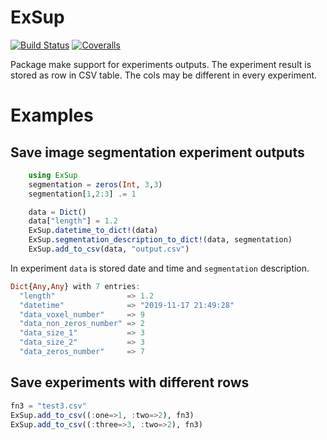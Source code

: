 # ExSup

[![Build Status](https://travis-ci.org/mjirik/ExSup.jl.svg?branch=master)](https://travis-ci.org/mjirik/ExSup.jl)
[![Coveralls](https://coveralls.io/repos/github/mjirik/ExSup.jl/badge.svg?branch=master)](https://coveralls.io/github/mjirik/ExSup.jl?branch=master)

Package make support for experiments outputs. The experiment result is
stored as row in CSV table. The cols may be different in every experiment.


# Examples

## Save image segmentation experiment outputs
```julia
    using ExSup
    segmentation = zeros(Int, 3,3)
    segmentation[1,2:3] .= 1

    data = Dict()
    data["length"] = 1.2
    ExSup.datetime_to_dict!(data)
    ExSup.segmentation_description_to_dict!(data, segmentation)
    ExSup.add_to_csv(data, "output.csv")
```

In experiment `data` is stored date and time and  `segmentation` description.

```julia
Dict{Any,Any} with 7 entries:
  "length"                => 1.2
  "datetime"              => "2019-11-17 21:49:28"
  "data_voxel_number"     => 9
  "data_non_zeros_number" => 2
  "data_size_1"           => 3
  "data_size_2"           => 3
  "data_zeros_number"     => 7
```


## Save experiments with different rows

```julia
fn3 = "test3.csv"
ExSup.add_to_csv((:one=>1, :two=>2), fn3)
ExSup.add_to_csv((:three=>3, :two=>2), fn3)
```
